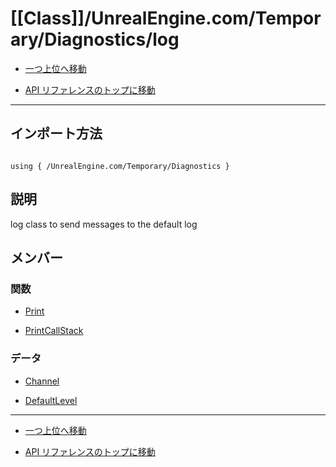 # [[Class]]/UnrealEngine.com/Temporary/Diagnostics/log

- [一つ上位へ移動](../main.md)

- [API リファレンスのトップに移動](/main.md)

---

## インポート方法

```verse

using { /UnrealEngine.com/Temporary/Diagnostics }

```

## 説明

 log class to send messages to the default log

## メンバー

### 関数

- [Print](./F_Print/main.md)

- [PrintCallStack](./F_PrintCallStack/main.md)

### データ

- [Channel](./D_Channel/main.md)

- [DefaultLevel](./D_DefaultLevel/main.md)

---

- [一つ上位へ移動](../main.md)

- [API リファレンスのトップに移動](/main.md)
